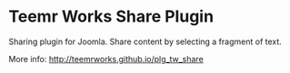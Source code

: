 # Teemr Works Share Plugin

Sharing plugin for Joomla. Share content by selecting a fragment of text.

More info: http://teemrworks.github.io/plg_tw_share
